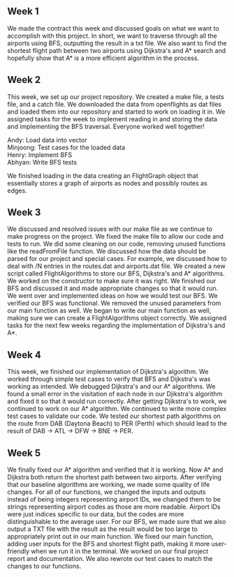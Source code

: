 ## Week 1

We made the contract this week and discussed goals on what we want to accomplish with this project. In short, we want to traverse through all the airports using BFS, outputting the result in a txt file. We also want to find the shortest flight path between two airports using Dijkstra's and A* search and hopefully show that A* is a more efficient algorithm in the process.


## Week 2

This week, we set up our project repository. We created a make file, a tests file, and a catch file. We downloaded the data from openflights as dat files and loaded them into our repository and started to work on loading it in. We assigned tasks for the week to implement reading in and storing the data and implementing the BFS traversal. Everyone worked well together!

Andy: Load data into vector  
Minjoong: Test cases for the loaded data  
Henry: Implement BFS  
Abhyan: Write BFS tests  

We finished loading in the data creating an FlightGraph object that essentially stores a graph of airports as nodes and possibly routes as edges. 

## Week 3
We discussed and resolved issues with our make file as we continue to make progress on the project. We fixed the make file to allow our code and tests to run. We did some cleaning on our code, removing unused functions like the readFromFile function. We discussed how the data should be parsed for our project and special cases. For example, we discussed how to deal with /N entries in the routes.dat and airports.dat file. We created a new script called FlightAlgorithms to store our BFS, Dijkstra's and A* algorithms. We worked on the constructor to make sure it was right. We finished our BFS and discussed it and made appropriate changes so that it would run. We went over and implemented ideas on how we would test our BFS. We verified our BFS was functional. We removed the unused parameters from our main function as well. We began to write our main function as well, making sure we can create a FlightAlgorithms object correctly. We assigned tasks for the next few weeks regarding the implementation of Dijkstra's and A*.


## Week 4
This week, we finished our implementation of Dijkstra's algorithm. We worked through simple test cases to verify that BFS and Dijkstra's was working as intended. We debugged Dijkstra's and our A* algorithms. We found a small error in the visitation of each node in our Djikstra's algorithm and fixed it so that it would run correctly. After getting Djikstra's to work, we continued to work on our A* algorithm. We continued to write more complex test cases to validate our code. We tested our shortest path algorithms on the route from DAB (Daytona Beach) to PER (Perth) which should lead to the result of DAB -> ATL -> DFW -> BNE -> PER.
 

## Week 5
We finally fixed our A* algorithm and verified that it is working. Now A* and Dijkstra both return the shortest path between two airports. After verifying that our baseline algorithms are working, we made some quality of life changes. For all of our functions, we changed the inputs and outputs instead of being integers representing airport IDs, we changed them to be strings representing airport codes as those are more readable. Airport IDs were just indices specific to our data, but the codes are more distinguishable to the average user. For our BFS, we made sure that we also output a TXT file with the result as the result would be too large to appropriately print out in our main function. We fixed our main function, adding user inputs for the BFS and shortest flight path, making it more user-friendly when we run it in the terminal. We worked on our final project report and documentation. We also rewrote our test cases to match the changes to our functions. 
